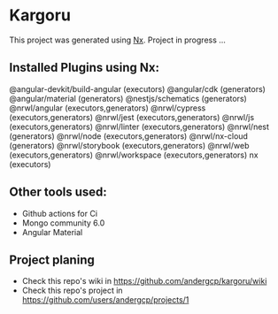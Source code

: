 # Kargoru

This project was generated using [Nx](https://nx.dev).
Project in progress ...

## Installed Plugins using Nx:

   @angular-devkit/build-angular (executors)
   @angular/cdk (generators)
   @angular/material (generators)
   @nestjs/schematics (generators)
   @nrwl/angular (executors,generators)
   @nrwl/cypress (executors,generators)
   @nrwl/jest (executors,generators)
   @nrwl/js (executors,generators)
   @nrwl/linter (executors,generators)
   @nrwl/nest (generators)
   @nrwl/node (executors,generators)
   @nrwl/nx-cloud (generators)
   @nrwl/storybook (executors,generators)
   @nrwl/web (executors,generators)
   @nrwl/workspace (executors,generators)
   nx (executors)
   
## Other tools used:
* Github actions for Ci
* Mongo community 6.0
* Angular Material

## Project planing
* Check this repo's wiki in https://github.com/andergcp/kargoru/wiki
* Check this repo's project in https://github.com/users/andergcp/projects/1
